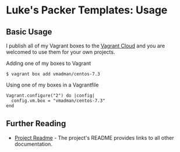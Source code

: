 Luke's Packer Templates: Usage
==============================

## Basic Usage

I publish all of my Vagrant boxes to the [Vagrant Cloud](https://app.vagrantup.com/boxes/search)
and you are welcomed to use them for your own projects.

Adding one of my boxes to Vagrant

```
$ vagrant box add vmadman/centos-7.3
```

Using one of my boxes in a Vagrantfile

```
Vagrant.configure("2") do |config|
  config.vm.box = "vmadman/centos-7.3"
end
```


## Further Reading

* [Project Readme](../README.md) - The project's README provides links to all other documentation.
